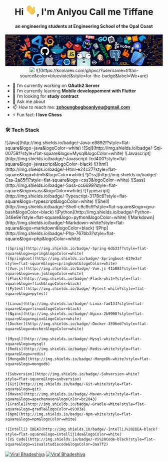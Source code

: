 <div align="center">
    <h1 align="center">Hi <img width="35" src="https://github.com/tiffan-source/tiffan-source/blob/main/assets/waving.gif">, I'm Anlyou Call me Tiffane</h1>
    <h4 align="center">an engineering students at Engineering School of the Opal Coast</h4>
    <img src="https://github.com/tiffan-source/tiffan-source/blob/main/assets/header_.png">
    <img src="https://www.codewars.com/users/Tiffane/badges/large">
    ![](https://komarev.com/ghpvc/?username=tiffan-source&color=blueviolet&style=for-the-badge&label=We+are)
</div>

- 🔭 I’m currently working on **OAuth2 Server**
- 🌱 I’m currently learning **Mobile developpement with Flutter**
- 🤔 I’m looking for **study contract**
- 💬 Ask me about 
- 📫 How to reach me: **zohoungbogboanlyou@gmail.com**
- ⚡ Fun fact: **I love Chess**

### 🛠 Tech Stack

<div>
    ![Java](http://img.shields.io/badge/-Java-e8892f?style=flat-square&logo=java&logoColor=white)
    ![Sql](http://img.shields.io/badge/-Sql-00758f?style=flat-square&logo=Mysql&logoColor=white)
    ![Javascript](http://img.shields.io/badge/-Javascript-fcd400?style=flat-square&logo=javascript&logoColor=black)
    ![Html](http://img.shields.io/badge/-Html-e24c27?style=flat-square&logo=html5&logoColor=white)
    ![Css](http://img.shields.io/badge/-Css-2a65f1?style=flat-square&logo=css3&logoColor=white)
    ![Sass](http://img.shields.io/badge/-Sass-cc6699?style=flat-square&logo=sass&logoColor=white)
    ![Typescript](http://img.shields.io/badge/-Typescript-3178c6?style=flat-square&logo=typescript&logoColor=white)
    ![Shell](http://img.shields.io/badge/-Shell-c9c9c9?style=flat-square&logo=gnu-bash&logoColor=black)
    ![Python](http://img.shields.io/badge/-Python-346e9e?style=flat-square&logo=python&logoColor=white)
    ![Markdown](http://img.shields.io/badge/-Markdown-white?style=flat-square&logo=markdown&logoColor=black)
    ![Php](http://img.shields.io/badge/-Php-767bb3?style=flat-square&logo=php&logoColor=white)

    ![Spring](http://img.shields.io/badge/-Spring-6db33f?style=flat-square&logo=spring&logoColor=white)
    ![Springboot](http://img.shields.io/badge/-Springboot-629e3a?style=flat-square&logo=springboot&logoColor=white)
    ![Vue.js](http://img.shields.io/badge/-Vue.js-41b883?style=flat-square&logo=vue.js&logoColor=white)
    ![Flask](http://img.shields.io/badge/-Flask-white?style=flat-square&logo=flask&logoColor=black)
    ![Pytest](http://img.shields.io/badge/-Pytest-white?style=flat-square&logo=pytest)

    ![Linux](http://img.shields.io/badge/-Linux-fad134?style=flat-square&logo=linux&logoColor=black)
    ![Nginx](http://img.shields.io/badge/-Nginx-2b9900?style=flat-square&logo=nginx&logoColor=white)
    ![Docker](http://img.shields.io/badge/-Docker-3596ed?style=flat-square&logo=docker&logoColor=white)

    ![Mysql](http://img.shields.io/badge/-Mysql-white?style=flat-square&logo=mysql)
    ![Redis](http://img.shields.io/badge/-Redis-white?style=flat-square&logo=redis)
    ![MongoDb](http://img.shields.io/badge/-MongoDb-white?style=flat-square&logo=mongodb)

    ![Subversion](http://img.shields.io/badge/-Subversion-white?style=flat-square&logo=subversion)
    ![Git](http://img.shields.io/badge/-Git-white?style=flat-square&logo=git)
    ![Maven](http://img.shields.io/badge/-Maven-white?style=flat-square&logo=apachemaven&logoColor=bc2043)
    ![Gradle](http://img.shields.io/badge/-Gradle-white?style=flat-square&logo=gradle&logoColor=09303a)
    ![Npm](http://img.shields.io/badge/-Npm-white?style=flat-square&logo=npm&logoColor=white)

    ![IntelliJ IDEA](http://img.shields.io/badge/-IntelliJ%20IDEA-black?style=flat-square&logo=intellijidea&logoColor=white)
    ![VS Code](http://img.shields.io/badge/-VS%20Code-black?style=flat-square&logo=visualstudiocode&logoColor=3aa7f2)
</div>
<div>
    <p align="left">
    <a href="https://www.linkedin.com/in/anlyou-zohoungbogbo/" target="blank"><img align="center"
        src="https://raw.githubusercontent.com/rahuldkjain/github-profile-readme-generator/master/src/images/icons/Social/linked-in-alt.svg"
        alt="Viral Bhadeshiya" height="30" width="40" /></a>
    <a href="https://www.instagram.com/anlyou_zgb/" target="blank"><img align="center"
        src="https://raw.githubusercontent.com/rahuldkjain/github-profile-readme-generator/master/src/images/icons/Social/instagram.svg"
        alt="Viral Bhadeshiya" height="30" width="40" /></a>
</div>
